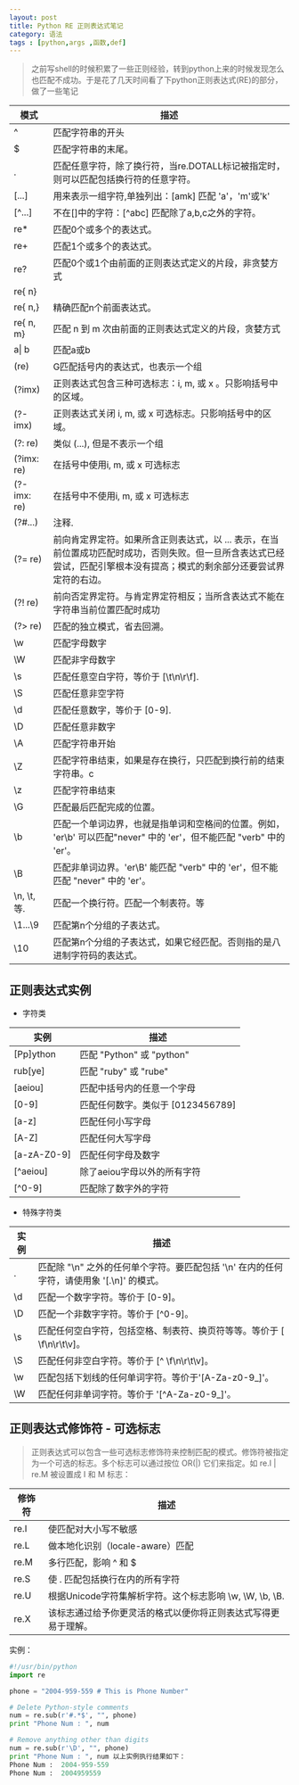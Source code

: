 ```yaml
---
layout: post
title: Python RE 正则表达式笔记
category: 语法
tags : [python,args ,函数,def]
---
```


> 之前写shell的时候积累了一些正则经验，转到python上来的时候发现怎么也匹配不成功。于是花了几天时间看了下python正则表达式(RE)的部分，做了一些笔记

模式 | 描述
---|---
^  | 匹配字符串的开头
$  | 匹配字符串的末尾。
. |  匹配任意字符，除了换行符，当re.DOTALL标记被指定时，则可以匹配包括换行符的任意字符。
[...] |  用来表示一组字符,单独列出：[amk] 匹配 'a'，'m'或'k'
[^...] | 不在[]中的字符：[^abc] 匹配除了a,b,c之外的字符。
re*| 匹配0个或多个的表达式。
re+| 匹配1个或多个的表达式。
re?| 匹配0个或1个由前面的正则表达式定义的片段，非贪婪方式
re{ n}  |
re{ n,} |精确匹配n个前面表达式。
re{ n, m} |  匹配 n 到 m 次由前面的正则表达式定义的片段，贪婪方式
a\| b  |  匹配a或b
(re)  |  G匹配括号内的表达式，也表示一个组
(?imx) | 正则表达式包含三种可选标志：i, m, 或 x 。只影响括号中的区域。
(?-imx)| 正则表达式关闭 i, m, 或 x 可选标志。只影响括号中的区域。
(?: re) |类似 (...), 但是不表示一个组
(?imx: re)  |在括号中使用i, m, 或 x 可选标志
(?-imx: re)| 在括号中不使用i, m, 或 x 可选标志
(?#...) |注释.
(?= re)| 前向肯定界定符。如果所含正则表达式，以 ... 表示，在当前位置成功匹配时成功，否则失败。但一旦所含表达式已经尝试，匹配引擎根本没有提高；模式的剩余部分还要尝试界定符的右边。
(?! re) |前向否定界定符。与肯定界定符相反；当所含表达式不能在字符串当前位置匹配时成功
(?> re) |匹配的独立模式，省去回溯。
\w  |匹配字母数字
\W  |匹配非字母数字
\s  |匹配任意空白字符，等价于 [\t\n\r\f].
\S  |匹配任意非空字符
\d  |匹配任意数字，等价于 [0-9].
\D  |匹配任意非数字
\A  |匹配字符串开始
\Z  |匹配字符串结束，如果是存在换行，只匹配到换行前的结束字符串。c
\z  |匹配字符串结束
\G  |匹配最后匹配完成的位置。
\b  |匹配一个单词边界，也就是指单词和空格间的位置。例如， 'er\b' 可以匹配"never" 中的 'er'，但不能匹配 "verb" 中的 'er'。
\B  |匹配非单词边界。'er\B' 能匹配 "verb" 中的 'er'，但不能匹配 "never" 中的 'er'。
\n, \t, 等.  |匹配一个换行符。匹配一个制表符。等
\1...\9 |匹配第n个分组的子表达式。
\10 |匹配第n个分组的子表达式，如果它经匹配。否则指的是八进制字符码的表达式。


正则表达式实例
----

+ 字符类

实例  |描述
---|---
[Pp]ython |  匹配 "Python" 或 "python"
rub[ye]| 匹配 "ruby" 或 "rube"
[aeiou] |匹配中括号内的任意一个字母
[0-9]  | 匹配任何数字。类似于 [0123456789]
[a-z]  | 匹配任何小写字母
[A-Z]  | 匹配任何大写字母
[a-zA-Z0-9]| 匹配任何字母及数字
[^aeiou]  |  除了aeiou字母以外的所有字符
[^0-9] | 匹配除了数字外的字符


+ 特殊字符类

实例|  描述
---|---
.  | 匹配除 "\n" 之外的任何单个字符。要匹配包括 '\n' 在内的任何字符，请使用象 '[.\n]' 的模式。
\d  |匹配一个数字字符。等价于 [0-9]。
\D  |匹配一个非数字字符。等价于 [^0-9]。
\s | 匹配任何空白字符，包括空格、制表符、换页符等等。等价于 [ \f\n\r\t\v]。
\S  |匹配任何非空白字符。等价于 [^ \f\n\r\t\v]。
\w  |匹配包括下划线的任何单词字符。等价于'[A-Za-z0-9_]'。
\W  |匹配任何非单词字符。等价于 '[^A-Za-z0-9_]'。


正则表达式修饰符 - 可选标志
-----

> 正则表达式可以包含一些可选标志修饰符来控制匹配的模式。修饰符被指定为一个可选的标志。多个标志可以通过按位 OR(|) 它们来指定。如 re.I | re.M 被设置成 I 和 M 标志：

修饰符| 描述
---|---
re.I  |  使匹配对大小写不敏感
re.L |   做本地化识别（locale-aware）匹配
re.M  |  多行匹配，影响 ^ 和 $
re.S  |  使 . 匹配包括换行在内的所有字符
re.U |   根据Unicode字符集解析字符。这个标志影响 \w, \W, \b, \B.
re.X  |  该标志通过给予你更灵活的格式以便你将正则表达式写得更易于理解。


实例：

```py
#!/usr/bin/python
import re

phone = "2004-959-559 # This is Phone Number"

# Delete Python-style comments
num = re.sub(r'#.*$', "", phone)
print "Phone Num : ", num

# Remove anything other than digits
num = re.sub(r'\D', "", phone)
print "Phone Num : ", num 以上实例执行结果如下：
Phone Num :  2004-959-559
Phone Num :  2004959559
```